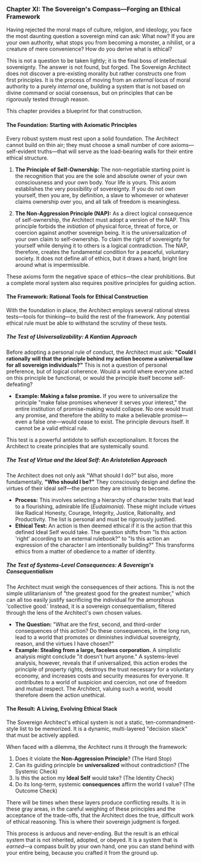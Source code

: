 ### **Chapter XI: The Sovereign's Compass—Forging an Ethical Framework**

Having rejected the moral maps of culture, religion, and ideology, you face the most daunting question a sovereign mind can ask: What now? If you are your own authority, what stops you from becoming a monster, a nihilist, or a creature of mere convenience? How do you derive what is ethical?

This is not a question to be taken lightly; it is the final boss of intellectual sovereignty. The answer is not found, but forged. The Sovereign Architect does not discover a pre-existing morality but rather constructs one from first principles. It is the process of moving from an *external* locus of moral authority to a purely *internal* one, building a system that is not based on divine command or social consensus, but on principles that can be rigorously tested through reason.

This chapter provides a blueprint for that construction.

#### **The Foundation: Starting with Axiomatic Principles**

Every robust system must rest upon a solid foundation. The Architect cannot build on thin air; they must choose a small number of core axioms—self-evident truths—that will serve as the load-bearing walls for their entire ethical structure.

1.  **The Principle of Self-Ownership:** The non-negotiable starting point is the recognition that you are the sole and absolute owner of your own consciousness and your own body. Your life is yours. This axiom establishes the very possibility of sovereignty. If you do not own yourself, then you are, by definition, a slave to whomever or whatever claims ownership over you, and all talk of freedom is meaningless.

2.  **The Non-Aggression Principle (NAP):** As a direct logical consequence of self-ownership, the Architect must adopt a version of the NAP. This principle forbids the *initiation* of physical force, threat of force, or coercion against another sovereign being. It is the universalization of your own claim to self-ownership. To claim the right of sovereignty for yourself while denying it to others is a logical contradiction. The NAP, therefore, creates the fundamental condition for a peaceful, voluntary society. It does not define all of ethics, but it draws a hard, bright line around what is impermissible.

These axioms form the negative space of ethics—the clear prohibitions. But a complete moral system also requires positive principles for guiding action.

#### **The Framework: Rational Tools for Ethical Construction**

With the foundation in place, the Architect employs several rational stress tests—tools for thinking—to build the rest of the framework. Any potential ethical rule must be able to withstand the scrutiny of these tests.

##### **The Test of Universalizability: A Kantian Approach**

Before adopting a personal rule of conduct, the Architect must ask: **"Could I rationally will that the principle behind my action become a universal law for all sovereign individuals?"** This is not a question of personal preference, but of logical coherence. Would a world where everyone acted on this principle be functional, or would the principle itself become self-defeating?

*   **Example: Making a false promise.** If you were to universalize the principle "make false promises whenever it serves your interest," the entire institution of promise-making would collapse. No one would trust any promise, and therefore the ability to make a believable promise—even a false one—would cease to exist. The principle devours itself. It cannot be a valid ethical rule.

This test is a powerful antidote to selfish exceptionalism. It forces the Architect to create principles that are systemically sound.

##### **The Test of Virtue and the Ideal Self: An Aristotelian Approach**

The Architect does not only ask "What should I do?" but also, more fundamentally, **"Who should I be?"** They consciously design and define the virtues of their ideal self—the person they are striving to become.

*   **Process:** This involves selecting a hierarchy of character traits that lead to a flourishing, admirable life (*Eudaimonia*). These might include virtues like Radical Honesty, Courage, Integrity, Justice, Rationality, and Productivity. The list is personal and must be rigorously justified.
*   **Ethical Test:** An action is then deemed ethical if it is the action that this defined Ideal Self would take. The question shifts from "Is this action 'right' according to an external rulebook?" to "Is this action an expression of the character I am intentionally building?" This transforms ethics from a matter of obedience to a matter of identity.

##### **The Test of Systems-Level Consequences: A Sovereign's Consequentialism**

The Architect must weigh the consequences of their actions. This is not the simple utilitarianism of "the greatest good for the greatest number," which can all too easily justify sacrificing the individual for the amorphous 'collective good.' Instead, it is a sovereign consequentialism, filtered through the lens of the Architect's own chosen values.

*   **The Question:** "What are the first, second, and third-order consequences of this action? Do these consequences, in the long run, lead to a world that promotes or diminishes individual sovereignty, reason, and the virtues I have chosen?"
*   **Example: Stealing from a large, faceless corporation.** A simplistic analysis might conclude "it doesn't hurt anyone." A systems-level analysis, however, reveals that if universalized, this action erodes the principle of property rights, destroys the trust necessary for a voluntary economy, and increases costs and security measures for everyone. It contributes to a world of suspicion and coercion, not one of freedom and mutual respect. The Architect, valuing such a world, would therefore deem the action unethical.

#### **The Result: A Living, Evolving Ethical Stack**

The Sovereign Architect's ethical system is not a static, ten-commandment-style list to be memorized. It is a dynamic, multi-layered "decision stack" that must be actively applied.

When faced with a dilemma, the Architect runs it through the framework:

1.  Does it violate the **Non-Aggression Principle**? (The Hard Stop)
2.  Can its guiding principle be **universalized** without contradiction? (The Systemic Check)
3.  Is this the action my **Ideal Self** would take? (The Identity Check)
4.  Do its long-term, systemic **consequences** affirm the world I value? (The Outcome Check)

There will be times when these layers produce conflicting results. It is in these gray areas, in the careful weighing of these principles and the acceptance of the trade-offs, that the Architect does the true, difficult work of ethical reasoning. This is where their sovereign judgment is forged.

This process is arduous and never-ending. But the result is an ethical system that is not inherited, adopted, or obeyed. It is a system that is *earned*—a compass built by your own hand, one you can stand behind with your entire being, because you crafted it from the ground up.
